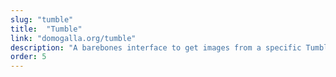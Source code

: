 ```yaml
---
slug: "tumble"
title:  "Tumble"
link: "domogalla.org/tumble"
description: "A barebones interface to get images from a specific Tumblr, filtered by tags. It is written in vanilla JS, and was built to be as simple as possible. The backend is an AWS gateway that formats & passes the request through to Tumblr's API."
order: 5
---
```

